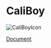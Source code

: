 # CaliBoy

![CaliBoyIcon](file:Caliboy/Resources/icon.png)

[Document](http://htmlpreview.github.io/?https://github.com/CheckBoxStudio/CaliBoy/blob/master/Caliboy/Doc/html/home.html)